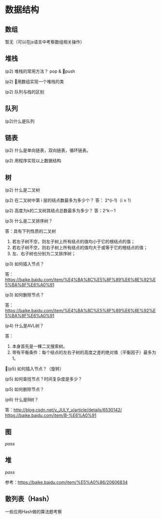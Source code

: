 # 数据结构
## 数组
暂无（可以在js语言中考察数组相关操作）
## 堆栈
(p2) 堆栈的常用方法？ pop & push

(p2) 用数组实现一个堆栈的类

(p2) 队列与栈的区别

## 队列
(p2)什么是队列

## 链表
(p2) 什么是单向链表，双向链表，循环链表。

(p2) 用程序实现以上数据结构
## 树
(p2) 什么是二叉树

(p2) 在二叉树中第 i 层的结点数最多为多少个？ 答： 2^(i-1)（i ≥ 1）

(p2) 高度为k的二叉树其结点总数最多为多少？ 答：2^k－1

(p3) 什么是二叉排序树？

答：具有下列性质的二叉树

1. 若左子树不空，则左子树上所有结点的值均小于它的根结点的值；
2. 若右子树不空，则右子树上所有结点的值均大于或等于它的根结点的值；
3. 左、右子树也分别为二叉排序树；

(p3) 如何插入节点？

答： https://baike.baidu.com/item/%E4%BA%8C%E5%8F%89%E6%8E%92%E5%BA%8F%E6%A0%91

(p3) 如何删除节点？

答： https://baike.baidu.com/item/%E4%BA%8C%E5%8F%89%E6%8E%92%E5%BA%8F%E6%A0%91

(p4) 什么是AVL树？

答：
1. 本身首先是一棵二叉搜索树。
2. 带有平衡条件：每个结点的左右子树的高度之差的绝对值（平衡因子）最多为1。

(p5) 如何插入节点？（旋转）

(p5) 如何查找节点？时间复杂度是多少？

(p5) 如何删除节点？

(p6) 什么是B树？

答：http://blog.csdn.net/v_JULY_v/article/details/6530142/
https://baike.baidu.com/item/B-%E6%A0%91
## 图
*pass*
## 堆
*pass*

参考：https://baike.baidu.com/item/%E5%A0%86/20606834
## 散列表（Hash）
一些应用Hash做的算法题考察